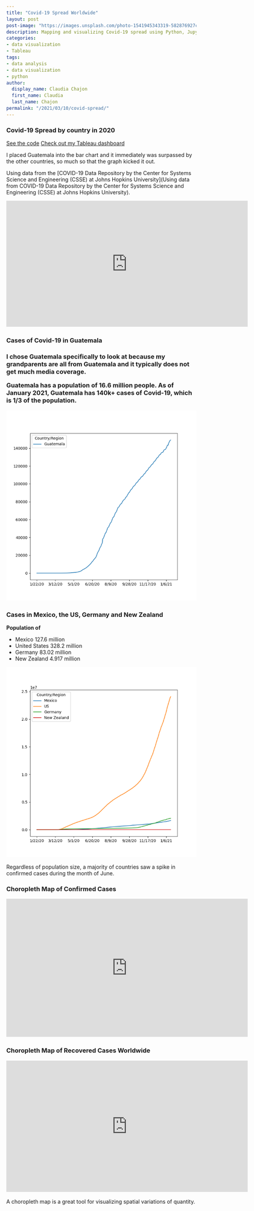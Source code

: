 ```yaml
---
title: "Covid-19 Spread Worldwide"
layout: post
post-image: "https://images.unsplash.com/photo-1541945343319-582876927c33?ixlib=rb-1.2.1&ixid=MnwxMjA3fDB8MHxwaG90by1wYWdlfHx8fGVufDB8fHx8&auto=format&fit=crop&w=687&q=80"
description: Mapping and visualizing Covid-19 spread using Python, Jupyter Notebook and Tableau.
categories: 
- data visualization
- Tableau
tags:
- data analysis
- data visualization
- python
author:
  display_name: Claudia Chajon
  first_name: Claudia
  last_name: Chajon
permalink: "/2021/03/10/covid-spread/"
---
```

<h3>Covid-19 Spread by country in 2020</h3>

[See the code](https://github.com/claudiasofiaC/covid_viz)
[Check out my Tableau dashboard](https://public.tableau.com/views/Covid-19Dashboard_16179861465320/GlobalCOVID19Tracker?:language=en-US&:display_count=n&:origin=viz_share_link)

<p>I placed Guatemala into the bar chart and it immediately was surpassed by the other countries, so much so that the graph kicked it out.</p>

Using data from the [COVID-19 Data Repository by the Center for Systems Science and Engineering (CSSE) at Johns Hopkins University](Using data from COVID-19 Data Repository by the Center for Systems Science and Engineering (CSSE) at Johns Hopkins University).

<iframe title="vimeo-player" src="https://player.vimeo.com/video/503238007?h=112ce0173f" width="640" height="334" frameborder="0" allowfullscreen></iframe>

<h3>Cases of Covid-19 in Guatemala<h3>

<p>I chose Guatemala specifically to look at because my grandparents are all from Guatemala and it typically does not get much media coverage.</p>

Guatemala has a population of 16.6 million people. As of January 2021, Guatemala has 140k+ cases of Covid-19, which is 1/3 of the population.

![guate](/assets/images/blog_post_images/guate.png)

<h3>Cases in Mexico, the US, Germany and New Zealand</h3>

**Population of**

- Mexico 127.6 million
- United States 328.2 million
- Germany 83.02 million
- New Zealand 4.917 million

![countries](/assets/images/blog_post_images/us_germ_nz.png)

Regardless of population size, a majority of countries saw a spike in confirmed cases during the month of June.

<h3>Choropleth Map of Confirmed Cases</h3>

<iframe title="vimeo-player" src="https://player.vimeo.com/video/503259019?h=8d1b67212b" width="640" height="366" frameborder="0" allowfullscreen></iframe>

<h3>Choropleth Map of Recovered Cases Worldwide</h3>

<iframe title="vimeo-player" src="https://player.vimeo.com/video/503239620?h=2cb3a331d5" width="640" height="348" frameborder="0" allowfullscreen></iframe>

A choropleth map is a great tool for visualizing spatial variations of quantity.

